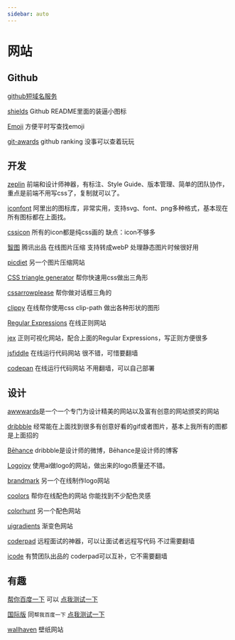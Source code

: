 ```yaml
---
sidebar: auto
---
```


# 网站

## Github

[github短域名服务](https://git.io)

[shields](https://shields.io/) Github README里面的装逼小图标

[Emoji](https://www.webpagefx.com/tools/emoji-cheat-sheet/) 方便平时写查找emoji

[git-awards](http://git-awards.com/users/search?login=panjiachen) github ranking 没事可以查着玩玩

## 开发

[zeplin](https://app.zeplin.io/) 前端和设计师神器，有标注、Style Guide、版本管理、简单的团队协作，重点是前端不用写css了，复制就可以了。

[iconfont](http://www.iconfont.cn/) 阿里出的图标库，非常实用，支持svg、font、png多种格式，基本现在所有图标都在上面找。

[cssicon](http://cssicon.space/#/) 所有的icon都是纯css画的 缺点：icon不够多

[智图](http://zhitu.isux.us/) 腾讯出品 在线图片压缩 支持转成webP 处理静态图片时候很好用

[picdiet](https://www.picdiet.com/zh-cn) 另一个图片压缩网站

[CSS triangle generator](http://apps.eky.hk/css-triangle-generator/) 帮你快速用css做出三角形

[cssarrowplease](http://www.cssarrowplease.com/) 帮你做对话框三角的

[clippy](http://bennettfeely.com/clippy/)  在线帮你使用css clip-path 做出各种形状的图形

[Regular Expressions](https://regex101.com/) 在线正则网站

[jex](https://jex.im/regulex/) 正则可视化网站，配合上面的Regular Expressions，写正则方便很多

[jsfiddle](https://jsfiddle.net/) 在线运行代码网站 很不错，可惜要翻墙

[codepan](https://codepan.net/) 在线运行代码网站 不用翻墙，可以自己部署


## 设计
[awwwards](https://www.awwwards.com/)是一个一个专门为设计精美的网站以及富有创意的网站颁奖的网站

[dribbble](https://dribbble.com/) 经常能在上面找到很多有创意好看的gif或者图片，基本上我所有的图都是上面招的

[Bēhance](https://www.behance.net/) dribbble是设计师的微博，Bēhance是设计师的博客

[Logojoy](https://logojoy.com/) 使用ai做logo的网站，做出来的logo质量还不错。

[brandmark](http://brandmark.io/) 另一个在线制作logo网站

[coolors](https://coolors.co/) 帮你在线配色的网站 你能找到不少配色灵感

[colorhunt](http://colorhunt.co/) 另一个配色网站

[uigradients](https://uigradients.com/#SummerDog) 渐变色网站

[coderpad](https://coderpad.io/) 远程面试的神器，可以让面试者远程写代码 不过需要翻墙

[icode](https://www.icode.live/) 有赞团队出品的 coderpad可以互补，它不需要翻墙


## 有趣
[帮你百度一下](http://www.baidu-x.com/) 可以 [点我测试一下](http://www.baidu-x.com/?q=%E5%92%8C%E8%B0%90%E6%9C%89%E7%88%B1%E5%AF%8C%E5%BC%BA)

[国际版](http://lmgtfy.com/) 同`帮我百度一下` [点我测试一下](http://lmgtfy.com/?q=a)

[wallhaven](https://alpha.wallhaven.cc/) 壁纸网站
